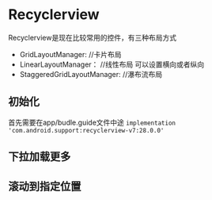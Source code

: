 # Recyclerview
Recyclerview是现在比较常用的控件，有三种布局方式
* GridLayoutManager: //卡片布局
* LinearLayoutManager： //线性布局 可以设置横向或者纵向
* StaggeredGridLayoutManager: //瀑布流布局

## 初始化
首先需要在app/budle.guide文件中途
`implementation 'com.android.support:recyclerview-v7:28.0.0'`


## 下拉加载更多

## 滚动到指定位置

